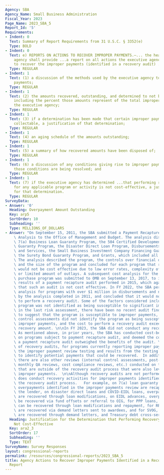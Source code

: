 ```yaml
---
Agency: SBA
Agency_Name: Small Business Administration
Fiscal_Year: 2023
Page_Name: 2023_SBA_5
Report_Id: '5'
Requirements:
- Indent: 0
  Text: Summary of Report Requirements from 31 U.S.C. § 3352(e)
  Type: BOLD
- Indent: 0
  Text: e) REPORTS ON ACTIONS TO RECOVER IMPROPER PAYMENTS.—... the head of the executive
    agency shall provide ...a report on all actions the executive agency is taking
    to recover the improper payments (identified in a recovery audit) ..including—
  Type: REGULAR
- Indent: 1
  Text: (1) a discussion of the methods used by the executive agency to recover improper
    payments;
  Type: REGULAR
- Indent: 1
  Text: (2) the amounts recovered, outstanding, and determined to not be collectable,
    including the percent those amounts represent of the total improper payments of
    the executive agency;
  Type: REGULAR
- Indent: 1
  Text: (3) if a determination has been made that certain improper payments are not
    collectable, a justification of that determination;
  Type: REGULAR
- Indent: 1
  Text: (4) an aging schedule of the amounts outstanding;
  Type: REGULAR
- Indent: 1
  Text: (5) a summary of how recovered amounts have been disposed of;
  Type: REGULAR
- Indent: 1
  Text: (6) a discussion of any conditions giving rise to improper payments and how
    those conditions are being resolved; and
  Type: REGULAR
- Indent: 1
  Text: (7) if the executive agency has determined ...that performing recovery audits
    for any applicable program or activity is not cost-effective, a justification
    for that determination.
  Type: REGULAR
SurveyData:
- Answer: '0'
  Heading: Overpayment Amount Outstanding
  Key: arp5
  SortOrder: 10
  Subheading: ''
  Type: MILLIONS_OF_DOLLARS
- Answer: "On September 15, 2011, the SBA submitted a Payment Recapture Audit Cost-Effective\
    \ Analysis to the Office of Management and Budget. The analysis discussed the\
    \ 7(a) Business Loan Guaranty Program, the 504 Certified Development Company Loan\
    \ Guaranty Program, the Disaster Direct Loan Program, Disbursements for Goods\
    \ and Services, the Small Business Investment Company Financing Guaranty Program,\
    \ the Surety Bond Guaranty Program, and Grants, which included all grant programs.\
    \ The analysis described the program, the controls over financial disbursements,\
    \ and the size of the program and concluded for each program that recapture audits\
    \ would not be cost effective due to low error rates, complexity of the program,\
    \ or limited amount of outlays. A subsequent cost analysis for the 7(a) loan guaranty\
    \ purchase program was submitted to OMB on September 13, 2017, to include the\
    \ results of a payment recapture audit performed in 2015, which again concluded\
    \ that such an audit is not cost effective. In FY 2022, the SBA performed a cost-benefit\
    \ analysis for programs with over $1 million in disbursements and not covered\
    \ by the analysis completed in 2011, and concluded that it would not be cost-effective\
    \ to perform a recovery audit. Some of the factors considered include the following:\
    \ program was not identified as being susceptible to significant improper payments\
    \ in the last risk assessment, there have been no recent audit findings or reports\
    \ to suggest that the program is susceptible to improper payments, prior internal\
    \ control assessments did not identify the program as being susceptible to significant\
    \ improper payments, and the cost to perform a recovery audit exceeded the potential\
    \ recovery amount. \n\nIn FY 2023, the SBA did not conduct any recovery audits.\
    \ As mentioned above, in prior years, the SBA has conducted cost-benefit analyses\
    \ on programs subject to payment recapture audit, and deemed the costs to perform\
    \ a payment recapture audit outweighed the benefits of the audit. \n\nIn lieu\
    \ of recovery audits, for programs currently reporting improper payment estimates,\
    \ the improper payment review testing and results from the testing were leveraged\
    \ to identify potential payments that could be recovered.  In addition to that,\
    \ there are also other reviews (internal control assessments, post-award reviews,\
    \ monthly QA reviews, cost compliance reviews, etc.) conducted on those programs\
    \ that are outside of the recovery audit process that were also leveraged to identify\
    \ improper payments.  \n\nAlthough recovery audits are not performed, the SBA\
    \ does conduct recovery activities for improper payments identified outside of\
    \ the recovery audit process.   For example, on 7(a) loan guaranty approvals,\
    \ overpayments identified in the improper payments review are recaptured from\
    \ the lender, on disaster direct loans and COVID-EIDL loans, overpayments identified\
    \ are recovered through loan modifications, on EIDL advances, overpayments can\
    \ be recovered via fund offsets or referral to OIG, for PPP loans, overpayments\
    \ can be recovered through loan modifications and repayment, for RRF awards, overpayments\
    \ are recovered via demand letters sent to awardees, and for SVOG, overpayments\
    \ are recovered through demand letters, and Treasury debt cross-servicing."
  Heading: Justification for the Determination that Performing Recovery Audits are
    Not Cost-Effective
  Key: ara2_3
  SortOrder: 17
  Subheading: ''
  Type: TEXT
SurveyName: Survey Responses
layout: congressional-reports
permalink: /resources/congressional-reports/2023_SBA_5
title: Agency Actions to Recover Improper Payments Identified in a Recovery Audit
  Report
---
```

